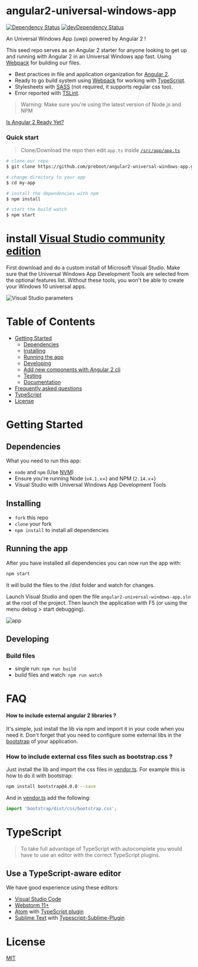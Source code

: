 # angular2-universal-windows-app

[![Dependency Status](https://david-dm.org/preboot/angular2-universal-windows-app/status.svg)](https://david-dm.org/preboot/angular2-universal-windows-app#info=dependencies) [![devDependency Status](https://david-dm.org/preboot/angular2-universal-windows-app/dev-status.svg)](https://david-dm.org/preboot/angular2-universal-windows-app#info=devDependencies)

An Universal Windows App (uwp) powered by Angular 2 ! 

This seed repo serves as an Angular 2 starter for anyone looking to get up and running with Angular 2 in an Universal Windows app fast. Using [Webpack](http://webpack.github.io/) for building our files.
* Best practices in file and application organization for [Angular 2](https://angular.io/).
* Ready to go build system using [Webpack](https://webpack.github.io/docs/) for working with [TypeScript](http://www.typescriptlang.org/).
* Stylesheets with [SASS](http://sass-lang.com/) (not required, it supports regular css too).
* Error reported with [TSLint](http://palantir.github.io/tslint/).

>Warning: Make sure you're using the latest version of Node.js and NPM

[Is Angular 2 Ready Yet?](http://splintercode.github.io/is-angular-2-ready/)

### Quick start

> Clone/Download the repo then edit `app.ts` inside [`/src/app/app.ts`](/src/app/app.ts)

```bash
# clone our repo
$ git clone https://github.com/preboot/angular2-universal-windows-app.git my-app

# change directory to your app
$ cd my-app

# install the dependencies with npm
$ npm install

# start the build watch
$ npm start
```

# install [Visual Studio community edition](https://www.visualstudio.com/en-us/downloads/download-visual-studio-vs)
First download and do a custom install of Microsoft Visual Studio.
Make sure that the Universal Windows App Development Tools are selected from the optional features list.
Without these tools, you won't be able to create your Windows 10 universal apps.

![Visual Studio parameters](https://i-msdn.sec.s-msft.com/dynimg/IC819919.png)

# Table of Contents

* [Getting Started](#getting-started)
    * [Dependencies](#dependencies)
    * [Installing](#installing)
    * [Running the app](#running-the-app)
    * [Developing](#developing)
    * [Add new components with Angular 2 cli](#add-new-components-services-pipes-with-angular-2-cli)
    * [Testing](#testing)
    * [Documentation](#documentation)
* [Frequently asked questions](#faq)
* [TypeScript](#typescript)
* [License](#license)

# Getting Started

## Dependencies

What you need to run this app:
* `node` and `npm` (Use [NVM](https://github.com/creationix/nvm))
* Ensure you're running Node (`v4.1.x`+) and NPM (`2.14.x`+)
* Visual Studio with Universal Windows App Development Tools

## Installing

* `fork` this repo
* `clone` your fork
* `npm install` to install all dependencies

## Running the app

After you have installed all dependencies you can now run the app with:

```bash
npm start
```

It will build the files to the /dist folder and watch for changes.

Launch Visual Studio and open the file `angular2-universal-windows-app.sln` at the root of the project.
Then launch the application with F5 (or using the menu debug > start debugging).

![app](https://cloud.githubusercontent.com/assets/265378/13549047/0e7d897c-e2fe-11e5-9885-e9b105ce0645.jpg)

## Developing

### Build files

* single run: `npm run build`
* build files and watch: `npm run watch`

# FAQ

#### How to include external angular 2 libraries ?

It's simple, just install the lib via npm and import it in your code when you need it. Don't forget that you need to configure some external libs in the [bootstrap](https://github.com/preboot/angular2-universal-windows-app/blob/master/src/bootstrap.ts) of your application.

### How to include external css files such as bootstrap.css ?

Just install the lib and import the css files in [vendor.ts](https://github.com/preboot/angular2-universal-windows-app/blob/master/src/vendor.ts). For example this is how to do it with bootstrap:

```sh
npm install bootstrap@4.0.0 --save
```

And in [vendor.ts](https://github.com/preboot/angular2-universal-windows-app/blob/master/src/vendor.ts) add the following:

```ts
import 'bootstrap/dist/css/bootstrap.css';
```

# TypeScript

> To take full advantage of TypeScript with autocomplete you would have to use an editor with the correct TypeScript plugins.

## Use a TypeScript-aware editor

We have good experience using these editors:

* [Visual Studio Code](https://code.visualstudio.com/)
* [Webstorm 11+](https://www.jetbrains.com/webstorm/download/)
* [Atom](https://atom.io/) with [TypeScript plugin](https://atom.io/packages/atom-typescript)
* [Sublime Text](http://www.sublimetext.com/3) with [Typescript-Sublime-Plugin](https://github.com/Microsoft/Typescript-Sublime-plugin#installation)

# License

[MIT](/LICENSE)
